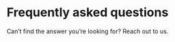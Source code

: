 ---
title: Frequently asked questions
subtitle: Can’t find the answer you’re looking for? Reach out to us.
questions:
  - title: Why Sponsors?
    content: >-
      We make it easy for you to find ad spots. We make it easy for you to be
      found on the internet.
  - title: How are we different from Patreon and Ko-fi?
    content: >-
      While Patreon and Ko-fi makes it easy for you to get sponsors, it depends
      purely on your efforts to get consistent results. However, providing ads
      works in a different context
  - title: Is it free?
    content: >-
      Our platform offers are completely free. We monetize only when users want
      to be showcased or pay for premium spots. If you don't want to use that
      feature, you are free to use other offerings completely free. 
  - title: Is it easy to use the platform? Are there any lock ins?
    content: >-
      Our intuitive platform makes advertising a breeze. Easily browse available
      ad spots, manage campaigns, and track performance with our user-friendly
      interface. There is no lock ins and you are free to remove content when
      ever you wish to?
  - title: Do you facilitate transactions?
    content: >-
      We do not provide or facilitate transactions on our website. This is to
      keep the costs low and maybe later based on the feedback may include that.
      However, you are free to choose your own methods to make sure you get paid
      for the services you provide.
  - title: Are there any content restrictions?
    content: >-
      Currently, we have few specified channels for monetization and we will
      bring more features, integrations and analytics as we progress.

---
